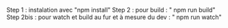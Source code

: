 Step 1 : instalation avec "npm install"
Step 2 : pour build : " npm run build"
Step 2bis : pour watch et build au fur et à mesure du dev : " npm run watch"